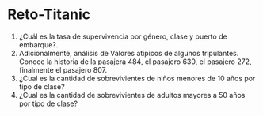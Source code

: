 # Reto-Titanic

1. ¿Cuál es la tasa de supervivencia por género, clase y puerto de embarque?. 
2. Adicionalmente, análisis de Valores atipicos de algunos tripulantes. Conoce la historia de la pasajera 484, el pasajero 630, el pasajero 272, finalmente el pasajero 807. 
3. ¿Cual es la cantidad de sobrevivientes de niños menores de 10 años por tipo de clase?
4. ¿Cual es la cantidad de sobrevivientes de adultos mayores a 50 años por tipo de clase? 

